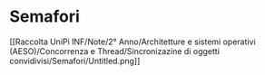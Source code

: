 # Semafori

[[Raccolta UniPi INF/Note/2° Anno/Architetture e sistemi operativi (AESO)/Concorrenza e Thread/Sincronizazine di oggetti convidivisi/Semafori/Untitled.png]]

